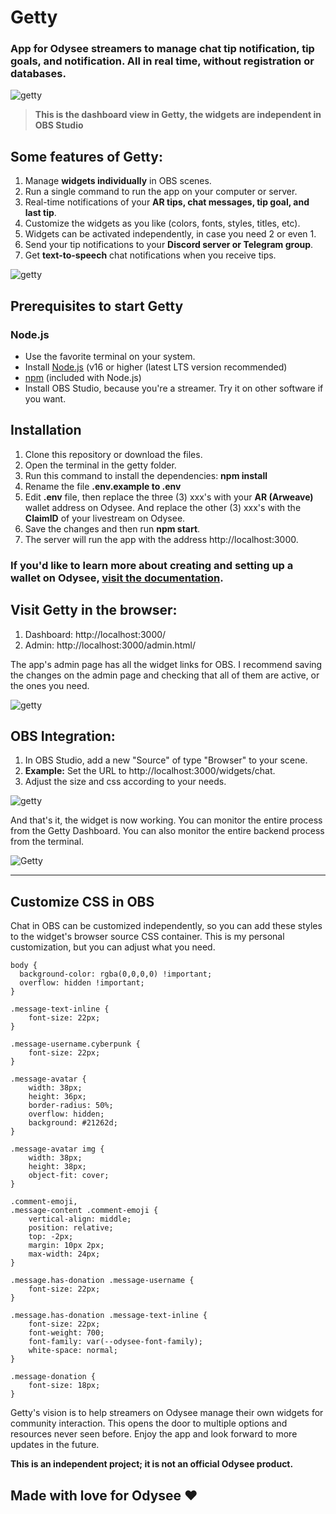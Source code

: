 # Getty

### App for Odysee streamers to manage chat tip notification, tip goals, and notification. All in real time, without registration or databases.

![getty](https://thumbs.odycdn.com/f2a06e0d66598d2da4ddb602bb9a05a4.webp)
> **This is the dashboard view in Getty, the widgets are independent in OBS Studio**

## Some features of Getty:

1) Manage **widgets individually** in OBS scenes.
2) Run a single command to run the app on your computer or server.
3) Real-time notifications of your **AR tips, chat messages, tip goal, and last tip**.
4) Customize the widgets as you like (colors, fonts, styles, titles, etc).
5) Widgets can be activated independently, in case you need 2 or even 1.
6) Send your tip notifications to your **Discord server or Telegram group**.
7) Get **text-to-speech** chat notifications when you receive tips.

![getty](https://thumbs.odycdn.com/574d042ea3836e63153124f283100163.webp)

## Prerequisites to start Getty

### Node.js

- Use the favorite terminal on your system.
- Install [Node.js](https://nodejs.org/) (v16 or higher (latest LTS version recommended)
- [npm](https://www.npmjs.com/) (included with Node.js)
- Install OBS Studio, because you're a streamer. Try it on other software if you want.

## Installation

1. Clone this repository or download the files.
2. Open the terminal in the getty folder.
3. Run this command to install the dependencies: **npm install**
4. Rename the file **.env.example to .env**
5. Edit **.env** file, then replace the three (3) xxx's with your **AR (Arweave)** wallet address on Odysee. And replace the other (3) xxx's with the **ClaimID** of your livestream on Odysee.
6. Save the changes and then run **npm start**.
7. The server will run the app with the address http://localhost:3000.

### If you'd like to learn more about creating and setting up a wallet on Odysee, [visit the documentation](https://help.odysee.tv/category-monetization/).

## Visit Getty in the browser:

1) Dashboard: http://localhost:3000/
2) Admin: http://localhost:3000/admin.html/

The app's admin page has all the widget links for OBS. I recommend saving the changes on the admin page and checking that all of them are active, or the ones you need.

![getty](https://thumbs.odycdn.com/8c6125617bf086a6046b445de0a01772.webp)

## OBS Integration:

1. In OBS Studio, add a new "Source" of type "Browser" to your scene.
2. **Example:** Set the URL to http://localhost:3000/widgets/chat.
3. Adjust the size and css according to your needs.

![getty](https://thumbs.odycdn.com/6dd538e00705ebaf66e6a179ea7a8c59.webp)

And that's it, the widget is now working. You can monitor the entire process from the Getty Dashboard. You can also monitor the entire backend process from the terminal.

![Getty](https://thumbs.odycdn.com/b0214136d90c88ed5251bc14b4e95589.webp)

---

## Customize CSS in OBS

Chat in OBS can be customized independently, so you can add these styles to the widget's browser source CSS container. This is my personal customization, but you can adjust what you need.

```
body { 
  background-color: rgba(0,0,0,0) !important; 
  overflow: hidden !important;
}

.message-text-inline {
    font-size: 22px;
}

.message-username.cyberpunk {
    font-size: 22px;
}

.message-avatar {
    width: 38px;
    height: 36px;
    border-radius: 50%;
    overflow: hidden;
    background: #21262d;
}

.message-avatar img {
    width: 38px;
    height: 38px;
    object-fit: cover;
}

.comment-emoji,
.message-content .comment-emoji {
    vertical-align: middle;
    position: relative;
    top: -2px;
    margin: 10px 2px;
    max-width: 24px;
}

.message.has-donation .message-username {
    font-size: 22px;
}

.message.has-donation .message-text-inline {
    font-size: 22px;
    font-weight: 700;
    font-family: var(--odysee-font-family);
    white-space: normal;
}

.message-donation {
    font-size: 18px;
}
```

Getty's vision is to help streamers on Odysee manage their own widgets for community interaction. This opens the door to multiple options and resources never seen before. Enjoy the app and look forward to more updates in the future.

**This is an independent project; it is not an official Odysee product.**

## Made with love for Odysee ❤️